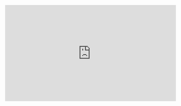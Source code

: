---
---
<iframe width="560" height="315" src="https://www.youtube.com/embed/y-NOz94ZEOA?si=KKLGw5-lQRrbcFHl" title="YouTube video player" frameborder="0" allow="accelerometer; autoplay; clipboard-write; encrypted-media; gyroscope; picture-in-picture; web-share" referrerpolicy="strict-origin-when-cross-origin" allowfullscreen></iframe>